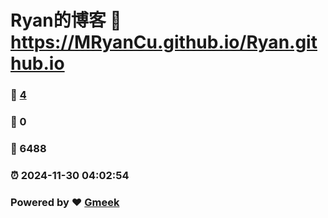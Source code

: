 # Ryan的博客 :link: https://MRyanCu.github.io/Ryan.github.io 
### :page_facing_up: [4](https://MRyanCu.github.io/Ryan.github.io/tag.html) 
### :speech_balloon: 0 
### :hibiscus: 6488 
### :alarm_clock: 2024-11-30 04:02:54 
### Powered by :heart: [Gmeek](https://github.com/Meekdai/Gmeek)
